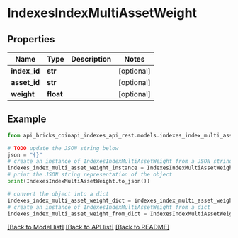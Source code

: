 # IndexesIndexMultiAssetWeight


## Properties

Name | Type | Description | Notes
------------ | ------------- | ------------- | -------------
**index_id** | **str** |  | [optional] 
**asset_id** | **str** |  | [optional] 
**weight** | **float** |  | [optional] 

## Example

```python
from api_bricks_coinapi_indexes_api_rest.models.indexes_index_multi_asset_weight import IndexesIndexMultiAssetWeight

# TODO update the JSON string below
json = "{}"
# create an instance of IndexesIndexMultiAssetWeight from a JSON string
indexes_index_multi_asset_weight_instance = IndexesIndexMultiAssetWeight.from_json(json)
# print the JSON string representation of the object
print(IndexesIndexMultiAssetWeight.to_json())

# convert the object into a dict
indexes_index_multi_asset_weight_dict = indexes_index_multi_asset_weight_instance.to_dict()
# create an instance of IndexesIndexMultiAssetWeight from a dict
indexes_index_multi_asset_weight_from_dict = IndexesIndexMultiAssetWeight.from_dict(indexes_index_multi_asset_weight_dict)
```
[[Back to Model list]](../README.md#documentation-for-models) [[Back to API list]](../README.md#documentation-for-api-endpoints) [[Back to README]](../README.md)


